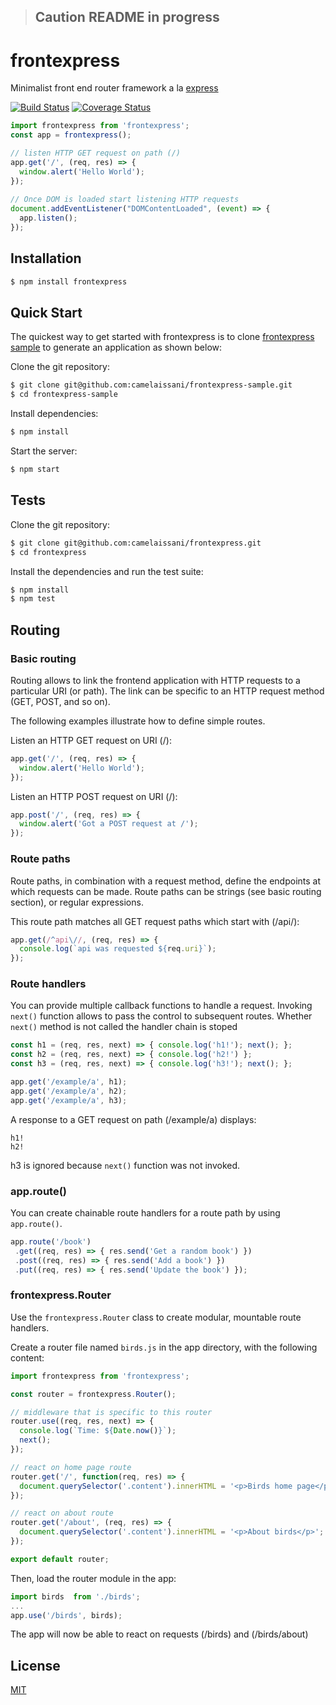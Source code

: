 >
>
> ## Caution README in progress
>
>

# frontexpress

 Minimalist front end router framework a la [express](http://expressjs.com/)
 
 [![Build Status](https://travis-ci.org/camelaissani/frontexpress.svg?branch=master)](https://travis-ci.org/camelaissani/frontexpress)
 [![Coverage Status](https://coveralls.io/repos/github/camelaissani/frontexpress/badge.svg?branch=master)](https://coveralls.io/github/camelaissani/frontexpress?branch=master)

```js
import frontexpress from 'frontexpress';
const app = frontexpress();

// listen HTTP GET request on path (/)
app.get('/', (req, res) => {
  window.alert('Hello World');
});
 
// Once DOM is loaded start listening HTTP requests
document.addEventListener("DOMContentLoaded", (event) => {
  app.listen();
});
```

## Installation

```bash
$ npm install frontexpress
```

## Quick Start

 The quickest way to get started with frontexpress is to clone [frontexpress sample](https://github.com/camelaissani/frontexpress) to generate an application as shown below:

 Clone the git repository:
 
```bash
$ git clone git@github.com:camelaissani/frontexpress-sample.git
$ cd frontexpress-sample
```

 Install dependencies:

```bash
$ npm install
```

 Start the server:

```bash
$ npm start
```

## Tests
 
 Clone the git repository:
 
```bash
$ git clone git@github.com:camelaissani/frontexpress.git
$ cd frontexpress
```
 
 Install the dependencies and run the test suite:

```bash
$ npm install
$ npm test
```

## Routing

### Basic routing

Routing allows to link the frontend application with HTTP requests to a particular URI (or path).
The link can be specific to an HTTP request method (GET, POST, and so on).
 
The following examples illustrate how to define simple routes.
 
Listen an HTTP GET request on URI (/):
 
```js
app.get('/', (req, res) => { 
  window.alert('Hello World'); 
});
```
 
Listen an HTTP POST request on URI (/):
 
```js
app.post('/', (req, res) => { 
  window.alert('Got a POST request at /'); 
});
```

### Route paths
 
Route paths, in combination with a request method, define the endpoints at which requests can be made.
Route paths can be strings (see basic routing section), or regular expressions.
 
This route path matches all GET request paths which start with (/api/):
 
```js
app.get(/^api\//, (req, res) => { 
  console.log(`api was requested ${req.uri}`);
});
```

### Route handlers

You can provide multiple callback functions to handle a request. Invoking ```next()``` function allows to pass the control to subsequent routes.
Whether ```next()``` method is not called the handler chain is stoped

```js
const h1 = (req, res, next) => { console.log('h1!'); next(); };
const h2 = (req, res, next) => { console.log('h2!') };
const h3 = (req, res, next) => { console.log('h3!'); next(); };

app.get('/example/a', h1);
app.get('/example/a', h2);
app.get('/example/a', h3);
```

A response to a GET request on path (/example/a) displays:

```
h1!
h2!
```

h3 is ignored because ```next()``` function was not invoked.

### app.route()

You can create chainable route handlers for a route path by using ```app.route()```.

```js
app.route('/book')
 .get((req, res) => { res.send('Get a random book') })
 .post((req, res) => { res.send('Add a book') })
 .put((req, res) => { res.send('Update the book') });
```

### frontexpress.Router

Use the ```frontexpress.Router``` class to create modular, mountable route handlers.

Create a router file named ```birds.js``` in the app directory, with the following content:

```js
import frontexpress from 'frontexpress';

const router = frontexpress.Router(); 

// middleware that is specific to this router 
router.use((req, res, next) => {
  console.log(`Time: ${Date.now()}`); 
  next(); 
}); 

// react on home page route 
router.get('/', function(req, res) => { 
  document.querySelector('.content').innerHTML = '<p>Birds home page</p>';
}); 

// react on about route 
router.get('/about', (req, res) => { 
  document.querySelector('.content').innerHTML = '<p>About birds</p>'; 
}); 

export default router;
```

Then, load the router module in the app:

```js
import birds  from './birds';
...
app.use('/birds', birds);
```

The app will now be able to react on requests (/birds) and (/birds/about)

## License

 [MIT](LICENSE)
